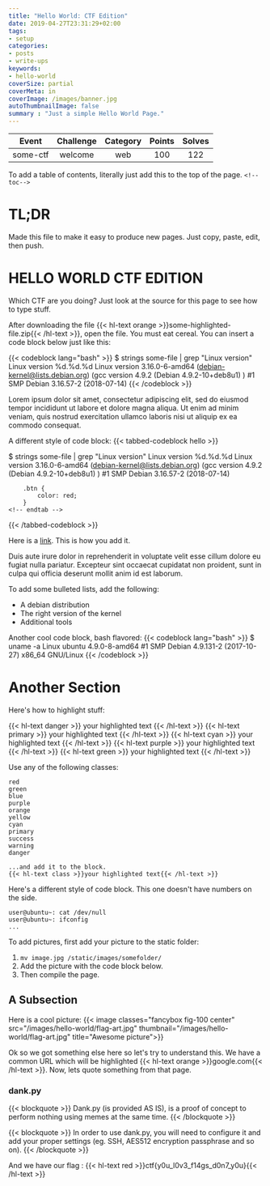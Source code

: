 ```yaml
---
title: "Hello World: CTF Edition"
date: 2019-04-27T23:31:29+02:00
tags:
- setup
categories:
- posts
- write-ups
keywords:
- hello-world
coverSize: partial
coverMeta: in
coverImage: /images/banner.jpg
autoThumbnailImage: false
summary : "Just a simple Hello World Page."
---
```


|  Event | Challenge | Category | Points | Solves |
|:----------:|:------------:|:------------:|:------------:|:------------:|
| some-ctf |  welcome  |  web  | 100 |  122  |

<!--toc-->
<!--more-->

To add a table of contents, literally just add this to the top of the page. `<!--toc-->`

# TL;DR

Made this file to make it easy to produce new pages. Just copy, paste, edit, then push.

# HELLO WORLD CTF EDITION

Which CTF are you doing? Just look at the source for this page to see how to type stuff.

After downloading the file {{< hl-text orange >}}some-highlighted-file.zip{{< /hl-text >}}, open the file. You must eat cereal. You can insert a code block below just like this:

{{< codeblock lang="bash"  >}}
$ strings some-file | grep "Linux version"
Linux version %d.%d.%d
Linux version 3.16.0-6-amd64 (debian-kernel@lists.debian.org) (gcc version 4.9.2 (Debian 4.9.2-10+deb8u1) ) #1 SMP Debian 3.16.57-2 (2018-07-14)
{{< /codeblock >}}

Lorem ipsum dolor sit amet, consectetur adipiscing elit, sed do eiusmod tempor incididunt ut labore et dolore magna aliqua. Ut enim ad minim veniam, quis nostrud exercitation ullamco laboris nisi ut aliquip ex ea commodo consequat.

A different style of code block:
{{< tabbed-codeblock hello >}}
<!-- tab bash-->
  $ strings some-file | grep "Linux version"
  Linux version %d.%d.%d
  Linux version 3.16.0-6-amd64 (debian-kernel@lists.debian.org) (gcc version 4.9.2 (Debian 4.9.2-10+deb8u1) ) #1 SMP Debian 3.16.57-2 (2018-07-14)
<!-- endtab -->
<!-- tab css -->
        .btn {
            color: red;
        }
    <!-- endtab -->
{{< /tabbed-codeblock >}}

Here is a [link](https://github.com/silverlak3). This is how you add it.

Duis aute irure dolor in reprehenderit in voluptate velit esse cillum dolore eu fugiat nulla pariatur. Excepteur sint occaecat cupidatat non proident, sunt in culpa qui officia deserunt mollit anim id est laborum.

To add some bulleted lists, add the following:

- A debian distribution
- The right version of the kernel
- Additional tools

Another cool code block, bash flavored:
{{< codeblock lang="bash" >}}
$ uname -a
Linux ubuntu 4.9.0-8-amd64 #1 SMP Debian 4.9.131-2 (2017-10-27) x86_64 GNU/Linux
{{< /codeblock >}}

# Another Section

Here's how to highlight stuff:

{{< hl-text danger >}}
your highlighted text
{{< /hl-text >}}
{{< hl-text primary >}}
your highlighted text
{{< /hl-text >}}
{{< hl-text cyan >}}
your highlighted text
{{< /hl-text >}}
{{< hl-text purple >}}
your highlighted text
{{< /hl-text >}}
{{< hl-text green >}}
your highlighted text
{{< /hl-text >}}

Use any of the following classes:
```
red
green
blue
purple
orange
yellow
cyan
primary
success
warning
danger

...and add it to the block.
{{< hl-text class >}}your highlighted text{{< /hl-text >}}
```

Here's a different style of code block. This one doesn't have numbers on the side.
```
user@ubuntu~: cat /dev/null
user@ubuntu~: ifconfig
...
```
To add pictures, first add your picture to the static folder:

1. `mv image.jpg /static/images/somefolder/`
2. Add the picture with the code block below.
3. Then compile the page.

## A Subsection
Here is a cool picture:
{{< image classes="fancybox fig-100 center" src="/images/hello-world/flag-art.jpg" thumbnail="/images/hello-world/flag-art.jpg" title="Awesome picture">}}

Ok so we got something else here so let's try to understand this. We have a common URL which will be highlighted {{< hl-text orange >}}google.com{{< /hl-text >}}. Now, lets quote something from that page.

### dank.py
{{< blockquote >}}
Dank.py (is provided AS IS), is a proof of concept to perform nothing using memes at the same time.
{{< /blockquote >}}

{{< blockquote >}}
In order to use dank.py, you will need to configure it and add your proper settings (eg. SSH, AES512 encryption passphrase and so on).
{{< /blockquote >}}

And we have our flag : {{< hl-text red >}}ctf{y0u_l0v3_f14gs_d0n7_y0u}{{< /hl-text >}}
